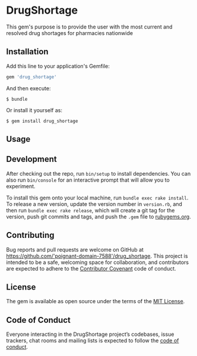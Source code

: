 # DrugShortage

This gem's purpose is to provide the user with the most current and resolved drug shortages for pharmacies nationwide

## Installation

Add this line to your application's Gemfile:

```ruby
gem 'drug_shortage'
```

And then execute:

    $ bundle

Or install it yourself as:

    $ gem install drug_shortage

## Usage



## Development

After checking out the repo, run `bin/setup` to install dependencies. You can also run `bin/console` for an interactive prompt that will allow you to experiment.

To install this gem onto your local machine, run `bundle exec rake install`. To release a new version, update the version number in `version.rb`, and then run `bundle exec rake release`, which will create a git tag for the version, push git commits and tags, and push the `.gem` file to [rubygems.org](https://rubygems.org).

## Contributing

Bug reports and pull requests are welcome on GitHub at https://github.com/'poignant-domain-7588'/drug_shortage. This project is intended to be a safe, welcoming space for collaboration, and contributors are expected to adhere to the [Contributor Covenant](http://contributor-covenant.org) code of conduct.

## License

The gem is available as open source under the terms of the [MIT License](https://opensource.org/licenses/MIT).

## Code of Conduct

Everyone interacting in the DrugShortage project’s codebases, issue trackers, chat rooms and mailing lists is expected to follow the [code of conduct](https://github.com/'poignant-domain-7588'/drug_shortage/blob/master/CODE_OF_CONDUCT.md).
